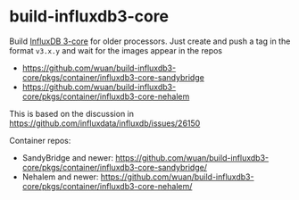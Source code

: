 # build-influxdb3-core

Build [InfluxDB 3-core](https://github.com/influxdata/influxdb) for older processors. Just create and push a tag in the format `v3.x.y` and wait for the images appear in the repos 

* https://github.com/wuan/build-influxdb3-core/pkgs/container/influxdb3-core-sandybridge
* https://github.com/wuan/build-influxdb3-core/pkgs/container/influxdb3-core-nehalem

This is based on the discussion in https://github.com/influxdata/influxdb/issues/26150

Container repos:
  * SandyBridge and newer: https://github.com/wuan/build-influxdb3-core/pkgs/container/influxdb3-core-sandybridge/
  * Nehalem and newer: https://github.com/wuan/build-influxdb3-core/pkgs/container/influxdb3-core-nehalem/
